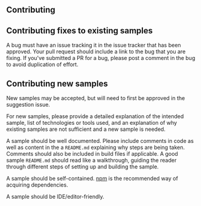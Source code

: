 ## Contributing

## Contributing fixes to existing samples

A bug must have an issue tracking it in the issue tracker that has been approved.
Your pull request should include a link to the bug that you are fixing.
If you've submitted a PR for a bug, please post a comment in the bug to avoid duplication of effort.

## Contributing new samples

New samples may be accepted, but will need to first be approved in the suggestion issue.

For new samples, please provide a detailed explanation of the intended sample, list of technologies or tools used, and an explanation of why existing samples are not sufficient and a new sample is needed.

A sample should be well documented.
Please include comments in code as well as content in the a `README.md` explaining why steps are being taken.
Comments should also be included in build files if applicable.
A good sample `README.md` should read like a walkthrough, guiding the reader through different steps of setting up and building the sample.

A sample should be self-contained.
[npm](https://www.npmjs.com/) is the recommended way of acquiring dependencies.

A sample should be IDE/editor-friendly.
